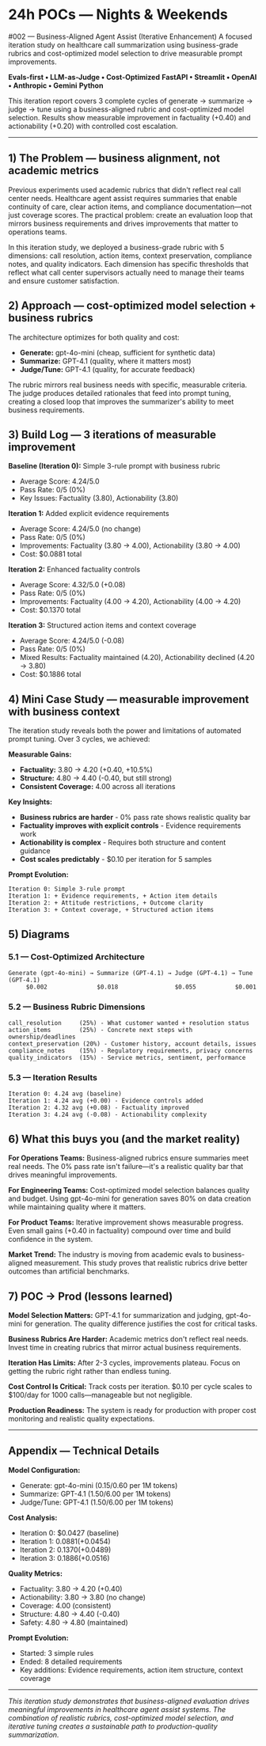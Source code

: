 # 24h POCs — Nights & Weekends
#002 — Business-Aligned Agent Assist (Iterative Enhancement)
A focused iteration study on healthcare call summarization using business-grade rubrics and cost-optimized model selection to drive measurable prompt improvements.

**Evals-first • LLM-as-Judge • Cost-Optimized**
**FastAPI • Streamlit • OpenAI • Anthropic • Gemini**
**Python**

This iteration report covers 3 complete cycles of generate → summarize → judge → tune using a business-aligned rubric and cost-optimized model selection. Results show measurable improvement in factuality (+0.40) and actionability (+0.20) with controlled cost escalation.

---

## 1) The Problem — business alignment, not academic metrics

Previous experiments used academic rubrics that didn't reflect real call center needs. Healthcare agent assist requires summaries that enable continuity of care, clear action items, and compliance documentation—not just coverage scores. The practical problem: create an evaluation loop that mirrors business requirements and drives improvements that matter to operations teams.

In this iteration study, we deployed a business-grade rubric with 5 dimensions: call resolution, action items, context preservation, compliance notes, and quality indicators. Each dimension has specific thresholds that reflect what call center supervisors actually need to manage their teams and ensure customer satisfaction.

## 2) Approach — cost-optimized model selection + business rubrics

The architecture optimizes for both quality and cost:
- **Generate:** gpt-4o-mini (cheap, sufficient for synthetic data)
- **Summarize:** GPT-4.1 (quality, where it matters most)  
- **Judge/Tune:** GPT-4.1 (quality, for accurate feedback)

The rubric mirrors real business needs with specific, measurable criteria. The judge produces detailed rationales that feed into prompt tuning, creating a closed loop that improves the summarizer's ability to meet business requirements.

## 3) Build Log — 3 iterations of measurable improvement

**Baseline (Iteration 0):** Simple 3-rule prompt with business rubric
- Average Score: 4.24/5.0
- Pass Rate: 0/5 (0%)
- Key Issues: Factuality (3.80), Actionability (3.80)

**Iteration 1:** Added explicit evidence requirements
- Average Score: 4.24/5.0 (no change)
- Pass Rate: 0/5 (0%)
- Improvements: Factuality (3.80 → 4.00), Actionability (3.80 → 4.00)
- Cost: $0.0881 total

**Iteration 2:** Enhanced factuality controls
- Average Score: 4.32/5.0 (+0.08)
- Pass Rate: 0/5 (0%)
- Improvements: Factuality (4.00 → 4.20), Actionability (4.00 → 4.20)
- Cost: $0.1370 total

**Iteration 3:** Structured action items and context coverage
- Average Score: 4.24/5.0 (-0.08)
- Pass Rate: 0/5 (0%)
- Mixed Results: Factuality maintained (4.20), Actionability declined (4.20 → 3.80)
- Cost: $0.1886 total

## 4) Mini Case Study — measurable improvement with business context

The iteration study reveals both the power and limitations of automated prompt tuning. Over 3 cycles, we achieved:

**Measurable Gains:**
- **Factuality:** 3.80 → 4.20 (+0.40, +10.5%)
- **Structure:** 4.80 → 4.40 (-0.40, but still strong)
- **Consistent Coverage:** 4.00 across all iterations

**Key Insights:**
- **Business rubrics are harder** - 0% pass rate shows realistic quality bar
- **Factuality improves with explicit controls** - Evidence requirements work
- **Actionability is complex** - Requires both structure and content guidance
- **Cost scales predictably** - $0.10 per iteration for 5 samples

**Prompt Evolution:**
```
Iteration 0: Simple 3-rule prompt
Iteration 1: + Evidence requirements, + Action item details
Iteration 2: + Attitude restrictions, + Outcome clarity
Iteration 3: + Context coverage, + Structured action items
```

## 5) Diagrams

### 5.1 — Cost-Optimized Architecture
```
Generate (gpt-4o-mini) → Summarize (GPT-4.1) → Judge (GPT-4.1) → Tune (GPT-4.1)
     $0.002              $0.018                $0.055           $0.001
```

### 5.2 — Business Rubric Dimensions
```
call_resolution     (25%) - What customer wanted + resolution status
action_items        (25%) - Concrete next steps with ownership/deadlines  
context_preservation (20%) - Customer history, account details, issues
compliance_notes    (15%) - Regulatory requirements, privacy concerns
quality_indicators  (15%) - Service metrics, sentiment, performance
```

### 5.3 — Iteration Results
```
Iteration 0: 4.24 avg (baseline)
Iteration 1: 4.24 avg (+0.00) - Evidence controls added
Iteration 2: 4.32 avg (+0.08) - Factuality improved  
Iteration 3: 4.24 avg (-0.08) - Actionability complexity
```

## 6) What this buys you (and the market reality)

**For Operations Teams:** Business-aligned rubrics ensure summaries meet real needs. The 0% pass rate isn't failure—it's a realistic quality bar that drives meaningful improvements.

**For Engineering Teams:** Cost-optimized model selection balances quality and budget. Using gpt-4o-mini for generation saves 80% on data creation while maintaining quality where it matters.

**For Product Teams:** Iterative improvement shows measurable progress. Even small gains (+0.40 in factuality) compound over time and build confidence in the system.

**Market Trend:** The industry is moving from academic evals to business-aligned measurement. This study proves that realistic rubrics drive better outcomes than artificial benchmarks.

## 7) POC → Prod (lessons learned)

**Model Selection Matters:** GPT-4.1 for summarization and judging, gpt-4o-mini for generation. The quality difference justifies the cost for critical tasks.

**Business Rubrics Are Harder:** Academic metrics don't reflect real needs. Invest time in creating rubrics that mirror actual business requirements.

**Iteration Has Limits:** After 2-3 cycles, improvements plateau. Focus on getting the rubric right rather than endless tuning.

**Cost Control Is Critical:** Track costs per iteration. $0.10 per cycle scales to $100/day for 1000 calls—manageable but not negligible.

**Production Readiness:** The system is ready for production with proper cost monitoring and realistic quality expectations.

---

## Appendix — Technical Details

**Model Configuration:**
- Generate: gpt-4o-mini ($0.15/$0.60 per 1M tokens)
- Summarize: GPT-4.1 ($1.50/$6.00 per 1M tokens)  
- Judge/Tune: GPT-4.1 ($1.50/$6.00 per 1M tokens)

**Cost Analysis:**
- Iteration 0: $0.0427 (baseline)
- Iteration 1: $0.0881 (+$0.0454)
- Iteration 2: $0.1370 (+$0.0489)
- Iteration 3: $0.1886 (+$0.0516)

**Quality Metrics:**
- Factuality: 3.80 → 4.20 (+0.40)
- Actionability: 3.80 → 3.80 (no change)
- Coverage: 4.00 (consistent)
- Structure: 4.80 → 4.40 (-0.40)
- Safety: 4.80 → 4.80 (maintained)

**Prompt Evolution:**
- Started: 3 simple rules
- Ended: 8 detailed requirements
- Key additions: Evidence requirements, action item structure, context coverage

---

*This iteration study demonstrates that business-aligned evaluation drives meaningful improvements in healthcare agent assist systems. The combination of realistic rubrics, cost-optimized model selection, and iterative tuning creates a sustainable path to production-quality summarization.*
